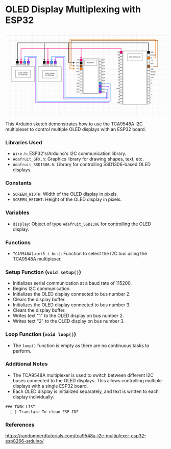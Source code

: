 # OLED Display Multiplexing with ESP32
![img](https://raw.githubusercontent.com/proxytype/ZeroBro/main/Experimental/Oled-Multiscreen/ESP32/Arduino/PCA9548A.PNG)

This Arduino sketch demonstrates how to use the TCA9548A I2C multiplexer to control multiple OLED displays with an ESP32 board.

### Libraries Used
- `Wire.h`: ESP32's/Arduino's I2C communication library.
- `Adafruit_GFX.h`: Graphics library for drawing shapes, text, etc.
- `Adafruit_SSD1306.h`: Library for controlling SSD1306-based OLED displays.

### Constants
- `SCREEN_WIDTH`: Width of the OLED display in pixels.
- `SCREEN_HEIGHT`: Height of the OLED display in pixels.

### Variables
- `display`: Object of type `Adafruit_SSD1306` for controlling the OLED display.

### Functions
- `TCA9548A(uint8_t bus)`: Function to select the I2C bus using the TCA9548A multiplexer.

### Setup Function (`void setup()`)
- Initializes serial communication at a baud rate of 115200.
- Begins I2C communication.
- Initializes the OLED display connected to bus number 2.
- Clears the display buffer.
- Initializes the OLED display connected to bus number 3.
- Clears the display buffer.
- Writes text "1" to the OLED display on bus number 2.
- Writes text "2" to the OLED display on bus number 3.

### Loop Function (`void loop()`)
- The `loop()` function is empty as there are no continuous tasks to perform.

### Additional Notes
- The TCA9548A multiplexer is used to switch between different I2C buses connected to the OLED displays. This allows controlling multiple displays with a single ESP32 board.
- Each OLED display is initialized separately, and text is written to each display individually.

```[tasklist]
### TASK LIST
- [ ] Translate To clean ESP-IDF
```
### References
https://randomnerdtutorials.com/tca9548a-i2c-multiplexer-esp32-esp8266-arduino/

